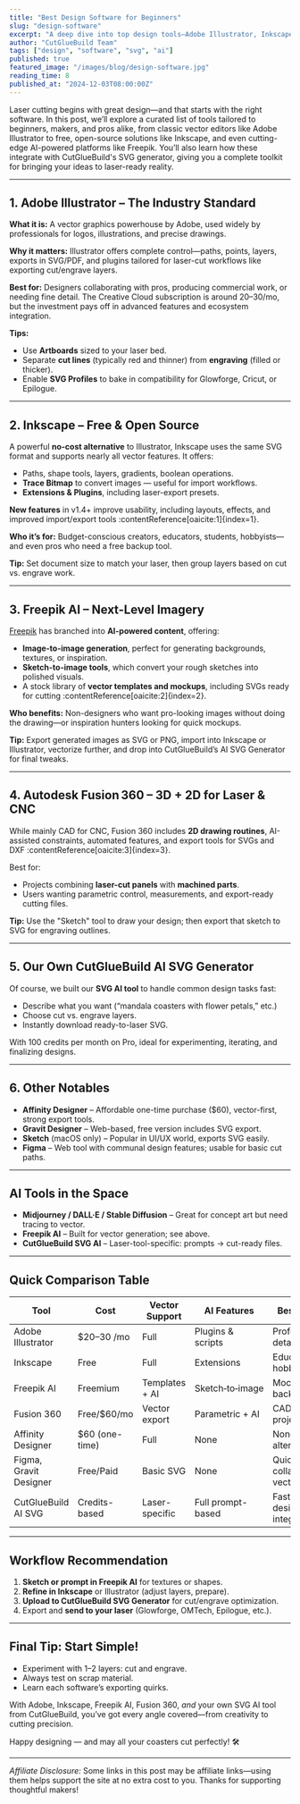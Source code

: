 ```yaml
---
title: "Best Design Software for Beginners"
slug: "design-software"
excerpt: "A deep dive into top design tools—Adobe Illustrator, Inkscape, Fusion 360, Freepik AI, and more—perfect for laser cutters and creative makers."
author: "CutGlueBuild Team"
tags: ["design", "software", "svg", "ai"]
published: true
featured_image: "/images/blog/design-software.jpg"
reading_time: 8
published_at: "2024-12-03T08:00:00Z"
---
```


Laser cutting begins with great design—and that starts with the right software. In this post, we’ll explore a curated list of tools tailored to beginners, makers, and pros alike, from classic vector editors like Adobe Illustrator to free, open-source solutions like Inkscape, and even cutting-edge AI-powered platforms like Freepik. You’ll also learn how these integrate with CutGlueBuild's SVG generator, giving you a complete toolkit for bringing your ideas to laser-ready reality.

---

## 1. Adobe Illustrator – The Industry Standard

**What it is:** A vector graphics powerhouse by Adobe, used widely by professionals for logos, illustrations, and precise drawings.

**Why it matters:** Illustrator offers complete control—paths, points, layers, exports in SVG/PDF, and plugins tailored for laser-cut workflows like exporting cut/engrave layers.

**Best for:** Designers collaborating with pros, producing commercial work, or needing fine detail. The Creative Cloud subscription is around $20–$30/mo, but the investment pays off in advanced features and ecosystem integration.

**Tips:**
- Use **Artboards** sized to your laser bed.
- Separate **cut lines** (typically red and thinner) from **engraving** (filled or thicker).
- Enable **SVG Profiles** to bake in compatibility for Glowforge, Cricut, or Epilogue.

---

## 2. Inkscape – Free & Open Source

A powerful **no-cost alternative** to Illustrator, Inkscape uses the same SVG format and supports nearly all vector features. It offers:
- Paths, shape tools, layers, gradients, boolean operations.
- **Trace Bitmap** to convert images — useful for import workflows.
- **Extensions & Plugins**, including laser-export presets.

**New features** in v1.4+ improve usability, including layouts, effects, and improved import/export tools :contentReference[oaicite:1]{index=1}.

**Who it’s for:** Budget-conscious creators, educators, students, hobbyists—and even pros who need a free backup tool.

**Tip:** Set document size to match your laser, then group layers based on cut vs. engrave work.

---

## 3. Freepik AI – Next-Level Imagery

[Freepik](https://www.freepik.com) has branched into **AI-powered content**, offering:

- **Image-to-image generation**, perfect for generating backgrounds, textures, or inspiration.
- **Sketch-to-image tools**, which convert your rough sketches into polished visuals.
- A stock library of **vector templates and mockups**, including SVGs ready for cutting :contentReference[oaicite:2]{index=2}.

**Who benefits:** Non-designers who want pro-looking images without doing the drawing—or inspiration hunters looking for quick mockups.

**Tip:** Export generated images as SVG or PNG, import into Inkscape or Illustrator, vectorize further, and drop into CutGlueBuild’s AI SVG Generator for final tweaks.

---

## 4. Autodesk Fusion 360 – 3D + 2D for Laser & CNC

While mainly CAD for CNC, Fusion 360 includes **2D drawing routines**, AI-assisted constraints, automated features, and export tools for SVGs and DXF :contentReference[oaicite:3]{index=3}.

Best for:
- Projects combining **laser-cut panels** with **machined parts**.
- Users wanting parametric control, measurements, and export-ready cutting files.

**Tip:** Use the "Sketch" tool to draw your design; then export that sketch to SVG for engraving outlines.

---

## 5. Our Own CutGlueBuild AI SVG Generator

Of course, we built our **SVG AI tool** to handle common design tasks fast:

- Describe what you want (“mandala coasters with flower petals,” etc.)
- Choose cut vs. engrave layers.
- Instantly download ready-to-laser SVG.

With 100 credits per month on Pro, ideal for experimenting, iterating, and finalizing designs.

---

## 6. Other Notables

- **Affinity Designer** – Affordable one-time purchase ($60), vector-first, strong export tools.
- **Gravit Designer** – Web-based, free version includes SVG export.
- **Sketch** (macOS only) – Popular in UI/UX world, exports SVG easily.
- **Figma** – Web tool with communal design features; usable for basic cut paths.

---

## AI Tools in the Space

- **Midjourney / DALL·E / Stable Diffusion** – Great for concept art but need tracing to vector.
- **Freepik AI** – Built for vector generation; see above.
- **CutGlueBuild SVG AI** – Laser-tool-specific: prompts → cut-ready files.

---

## Quick Comparison Table

| Tool                      | Cost           | Vector Support | AI Features        | Best Use Case                     |
|---------------------------|----------------|----------------|---------------------|------------------------------------|
| Adobe Illustrator         | $20–30 /mo     | Full           | Plugins & scripts   | Professionals, detailed control    |
| Inkscape                  | Free           | Full           | Extensions          | Educational, hobbyist              |
| Freepik AI                | Freemium       | Templates + AI | Sketch‑to‑image     | Mockups, backgrounds               |
| Fusion 360                | Free/$60/mo    | Vector export  | Parametric + AI     | CAD + laser projects               |
| Affinity Designer         | $60 (one-time) | Full           | None                | Non‑subscription alternative       |
| Figma, Gravit Designer    | Free/Paid      | Basic SVG      | None                | Quick collaborative vector edits   |
| CutGlueBuild AI SVG       | Credits-based | Laser-specific | Full prompt-based  | Fast SVG designs, integrated cuts  |

---

## Workflow Recommendation

1. **Sketch or prompt in Freepik AI** for textures or shapes.
2. **Refine in Inkscape** or Illustrator (adjust layers, prepare).
3. **Upload to CutGlueBuild SVG Generator** for cut/engrave optimization.
4. Export and **send to your laser** (Glowforge, OMTech, Epilogue, etc.).

---

## Final Tip: Start Simple!

- Experiment with 1–2 layers: cut and engrave.
- Always test on scrap material.
- Learn each software’s exporting quirks.

With Adobe, Inkscape, Freepik AI, Fusion 360, *and* your own SVG AI tool from CutGlueBuild, you’ve got every angle covered—from creativity to cutting precision.

Happy designing — and may all your coasters cut perfectly! 🛠️

---

*Affiliate Disclosure:* Some links in this post may be affiliate links—using them helps support the site at no extra cost to you. Thanks for supporting thoughtful makers!

